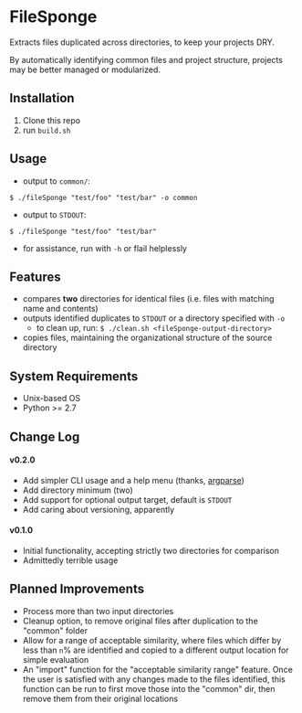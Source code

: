 # FileSponge
Extracts files duplicated across directories, to keep your projects DRY.

By automatically identifying common files and project structure, projects may be better managed or modularized.

## Installation

1. Clone this repo
2. run `build.sh`

## Usage
* output to `common/`:
```
$ ./fileSponge "test/foo" "test/bar" -o common
```

* output to `STDOUT`:
```
$ ./fileSponge "test/foo" "test/bar"
```

* for assistance, run with `-h` or flail helplessly

## Features

* compares **two** directories for identical files (i.e. files with matching name and contents)
* outputs identified duplicates to `STDOUT` or a directory specified with `-o`
  * to clean up, run: `$ ./clean.sh <fileSponge-output-directory>`
* copies files, maintaining the organizational structure of the source directory

## System Requirements

* Unix-based OS
* Python >= 2.7

## Change Log

#### v0.2.0
* Add simpler CLI usage and a help menu (thanks, [argparse])
* Add directory minimum (two)
* Add support for optional output target, default is `STDOUT`
* Add caring about versioning, apparently

#### v0.1.0
* Initial functionality, accepting strictly two directories for comparison
* Admittedly terrible usage

## Planned Improvements

* Process more than two input directories
* Cleanup option, to remove original files after duplication to the "common" folder
* Allow for a range of acceptable similarity, where files which differ by less than `n`% are
identified and copied to a different output location for simple evaluation
* An "import" function for the "acceptable similarity range" feature. Once the user is satisfied
with any changes made to the files identified, this function can be run to first move those into the
"common" dir, then remove them from their original locations

<!--
## Fun Facts

* Name and core concept stem from an amazing friend, [Zach Bush], who first pun'd to me the term _"sponge"_ with the phrase _"keep your code DRY."_
-->

<!-- Links! -->
[argparse]: https://docs.python.org/2/library/argparse.html
[Zach Bush]: https://github.com/zmbush
